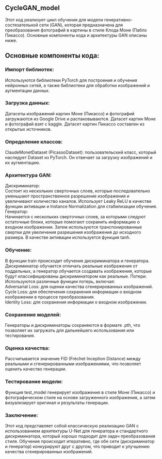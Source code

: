 ## CycleGAN_model

Этот код реализует цикл обучения для модели генеративно-состязательной сети (GAN), которая предназначена для преобразования фотографий в картины в стиле Клода Моне (Пабло Пикассо). Основные компоненты кода и архитектуры GAN описаны ниже.

## Основные компоненты кода:

### Импорт библиотек:
Используются библиотеки PyTorch для построения и обучения нейронных сетей, а также библиотеки для обработки изображений и аугментации данных.

### Загрузка данных:
Датасеты изображений картин Моне (Пикассо) и фотографий загружаются из Google Drive и распаковываются. Датасет картин Моне и фотографий взят с kaggle. Датасет картин Пикассо составлен из открытых источников.

### Определение классов:
ClaudeMonetDataset (PicassoDataset): пользовательский класс, который наследует Dataset из PyTorch. Он отвечает за загрузку изображений и их аугментацию.

### Архитектура GAN:
Дискриминатор:  
Состоит из нескольких сверточных слоев, которые последовательно уменьшают пространственное разрешение изображения и увеличивают количество каналов. Использует Leaky ReLU в качестве функции активации и Instance Normalization для стабилизации обучения.  
Генератор:  
Начинается с нескольких сверточных слоев, за которыми следуют остаточные блоки, которые помогают сохранить информацию о входном изображении. Затем используются транспонированные свертки для увеличения разрешения изображения до исходного размера. В качестве активации используется функция tanh.

### Обучение:
В функции train происходит обучение дискриминатора и генератора. Дискриминатор обучается отличать реальные изображения от поддельных, а генератор обучается создавать изображения, которые будут классифицированы дискриминатором как реальные.
Потери:  
Используются различные функции потерь, включая:  
Adversarial Loss: для оценки качества сгенерированных изображений.  
Cycle Loss: для обеспечения сохранения информации о входном изображении в процессе преобразования.  
Identity Loss: для сохранения информации о входном изображении.  

### Сохранение моделей:
Генераторы и дискриминаторы сохраняются в формате .pth, что позволяет их загружать для дальнейшего использования или тестирования.

### Оценка качества:
Рассчитывается значение FID (Fréchet Inception Distance) между реальными и сгенерированными изображениями, что позволяет оценить качество генерации.

### Тестирование модели:
Функция test_model генерирует изображения в стиле Моне (Пикассо) и фотографическом стиле на основе загруженного изображения, а затем визуализирует оригинал и результаты генерации.

### Заключение:
Этот код представляет собой классическую реализацию GAN с использованием архитектуры U-Net для генератора и стандартного дискриминатора, который хорошо подходит для задач преобразования стиля. Обучение происходит итеративно, где обе сети (дискриминатор и генератор) конкурируют друг с другом, что приводит к улучшению качества сгенерированных изображений.
